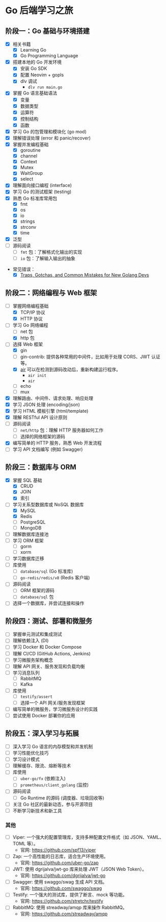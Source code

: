 # Go 后端学习之旅

## 阶段一：Go 基础与环境搭建
- [x] 相关书籍
    - [x] Learning Go
    - [x] Go Programming Language
- [x] 搭建本地的 Go 开发环境
    - [x] 安装 Go SDK
    - [x] 配置 Neovim + gopls
    - [x] dlv 调试
      - `dlv run main.go`
- [x] 掌握 Go 语言基础语法
    - [x] 变量
    - [x] 数据类型
    - [x] 运算符
    - [x] 控制结构
    - [x] 函数
- [x] 学习 Go 的包管理和模块化 (go mod)
- [x] 理解错误处理 (error 和 panic/recover)
- [x] 掌握并发编程基础
    - [x] goroutine
    - [x] channel
    - [x] Context
    - [x] Mutex
    - [x] WaitGroup
    - [x] select
- [x] 理解面向接口编程 (interface)
- [x] 学习 Go 的测试框架 (testing)
- [x] 熟悉 Go 标准库常用包
    - [x] fmt
    - [x] os
    - [x] io
    - [x] strings
    - [x] strconv
    - [x] time
- [x] 泛型
- [ ] 源码阅读
  - [ ] `fmt` 包：了解格式化输出的实现
  - [ ] `io` 包：了解输入输出的抽象
- 常见错误：
  - [x] [Traps, Gotchas, and Common Mistakes for New Golang Devs](http://devs.cloudimmunity.com/gotchas-and-common-mistakes-in-go-golang/index.html)

## 阶段二：网络编程与 Web 框架
- [ ] 掌握网络编程基础
    - [x] TCP/IP 协议
    - [x] HTTP 协议
- [ ] 学习 Go 网络编程
    - [ ] net 包
    - [x] http 包
- [ ] 选择 Web 框架
    - [x] gin
    - [ ] gin-contrib: 提供各种常用的中间件，比如用于处理 CORS、JWT 认证等。
    - [x] [air](https://github.com/air-verse/air) 可以在检测到源码改动后，重新构建运行程序。
        - `air init`
        - `air`
    - [ ] echo
    - [ ] mux
- [x] 理解路由、中间件、请求处理、响应处理
- [x] 学习 JSON 处理 (encoding/json)
- [x] 学习 HTML 模板引擎 (html/template)
- [x] 理解 RESTful API 设计原则
- [ ] 源码阅读
    - [ ] `net/http` 包：理解 HTTP 服务器如何工作
    - [ ] 选择的网络框架的源码
- [x] 编写简单的 HTTP 服务，熟悉 Web 开发流程
- [ ] 学习 API 文档编写 (例如 Swagger)

## 阶段三：数据库与 ORM
- [x] 掌握 SQL 基础
    - [x] CRUD
    - [x] JOIN
    - [x] 索引
- [ ] 学习关系型数据库或 NoSQL 数据库
    - [x] MySQL
    - [x] Redis
    - [ ] PostgreSQL
    - [ ] MongoDB
- [ ] 理解数据库连接池
- [ ] 学习 ORM 框架
    - [ ] gorm
    - [ ] xorm
- [ ] 学习数据库迁移
- [ ] 库使用
    - [ ] `database/sql` (Go 标准库)
    - [ ] `go-redis/redis/v8` (Redis 客户端)
- [ ] 源码阅读
    - [ ] ORM 框架的源码
    - [ ] `database/sql` 包
- [ ] 选择一个数据库，并尝试连接和操作

## 阶段四：测试、部署和微服务
- [ ] 掌握单元测试和集成测试
- [ ] 理解依赖注入 (DI)
- [ ] 学习 Docker 和 Docker Compose
- [ ] 理解 CI/CD (GitHub Actions, Jenkins)
- [ ] 学习微服务架构概念
- [ ] 理解 API 网关、服务发现和负载均衡
- [ ] 学习消息队列
    - [ ] RabbitMQ
    - [ ] Kafka
- [ ] 库使用
    - [ ] `testify/assert`
    - [ ] 选择一个 API 网关/服务发现框架
- [ ] 编写简单的微服务，学习微服务设计的实践
- [ ] 尝试使用 Docker 部署你的应用

## 阶段五：深入学习与拓展
- [ ] 深入学习 Go 语言的内存模型和并发机制
- [ ] 学习性能优化技巧
- [ ] 学习设计模式
- [ ] 理解缓存、限流、熔断等技术
- [ ] 库使用
    - [ ] `uber-go/fx` (依赖注入)
    - [ ] `prometheus/client_golang` (监控)
- [ ] 源码阅读
    - [ ] Go Runtime 的源码 (调度器、垃圾回收等)
- [ ] 关注 Go 社区的最新动态，参与开源项目
- [ ] 不断学习新技术和新工具

### 其他
- [ ] Viper: 一个强大的配置管理库，支持多种配置文件格式（如 JSON、YAML、TOML 等）。
    - 官网: https://github.com/spf13/viper
- [ ] Zap: 一个高性能的日志库，适合生产环境使用。
    - 官网: https://github.com/uber-go/zap
- [ ] JWT: 使用 dgrijalva/jwt-go 库来处理 JWT（JSON Web Token）。
    - 官网: https://github.com/dgrijalva/jwt-go
- [ ] Swagger: 使用 swaggo/swag 生成 API 文档。
    - 官网: https://github.com/swaggo/swag
- [ ] Testify: 一个强大的测试库，提供了断言、mock 等功能。
    - 官网: https://github.com/stretchr/testify
- [ ] RabbitMQ: 使用 streadway/amqp 库来操作 RabbitMQ。
    - 官网: https://github.com/streadway/amqp
